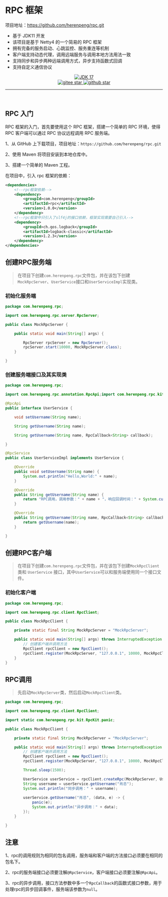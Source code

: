 # RPC 框架

项目地址：https://github.com/herenpeng/rpc.git

- 基于 JDK11 开发
- 该项目是基于 Netty4 的一个简易的 RPC 框架
- 拥有完备的服务启动、心跳监控、服务重连等机制
- 客户端支持动态代理，调用远端服务与调用本地方法用法一致
- 支持同步和异步两种远端调用方式，异步支持函数式回调
- 支持自定义通信协议

<p align="center">
	<a target="_blank" href="https://www.oracle.com/java/technologies/downloads/#java11">
		<img src="https://img.shields.io/badge/JDK-11-green.svg" alt="JDK 17" />
	</a>
	<br />
	<a target="_blank" href='https://gitee.com/herenpeng/rpc'>
		<img src='https://gitee.com/herenpeng/rpc/badge/star.svg' alt='gitee star'/>
	</a>
	<a target="_blank" href='https://github.com/herenpeng/rpc'>
		<img src="https://img.shields.io/github/stars/herenpeng/rpc.svg?logo=github" alt="github star"/>
	</a>
</p>
<hr/>

<br/>


## RPC 入门

RPC 框架的入门，首先要使用这个 RPC 框架，搭建一个简单的 RPC 环境，使得 RPC 客户端可以通过 RPC 协议远程调用 RPC 服务端。

1、从 GitHub 上下载项目，项目地址：`https://github.com/herenpeng/rpc.git`

2、使用 Maven 将项目安装到本地仓库中。

3、搭建一个简单的 Maven 工程。

在项目中，引入 rpc 框架的依赖：

```xml
<dependencies>
    <!--rpc框架依赖-->
    <dependency>
        <groupId>com.herenpeng</groupId>
        <artifactId>rpc</artifactId>
        <version>1.0.0</version>
    </dependency>
    <!--rpc框架中只引入了slf4j的接口依赖，框架实现需要自己引入-->
    <dependency>
        <groupId>ch.qos.logback</groupId>
        <artifactId>logback-classic</artifactId>
        <version>1.2.3</version>
    </dependency>
</dependencies>
```

## 创建RPC服务端

> 在项目下创建`com.herenpeng.rpc`文件包，并在该包下创建`MockRpcServer`、`UserService`接口和`UserServiceImpl`实现类。

### 初始化服务端

```java
package com.herenpeng.rpc;

import com.herenpeng.rpc.server.RpcServer;

public class MockRpcServer {

    public static void main(String[] args) {

        RpcServer rpcServer = new RpcServer();
        rpcServer.start(10000, MockRpcServer.class);
    }

}
```

### 创建服务端接口及其实现类

```java
package com.herenpeng.rpc;

import com.herenpeng.rpc.annotation.RpcApi;import com.herenpeng.rpc.kit.RpcCallback;

@RpcApi
public interface UserService {

    void setUsername(String name);

    String getUsername(String name);

    String getUsername(String name, RpcCallback<String> callback);

}
```

```java
@RpcService
public class UserServiceImpl implements UserService {

    @Override
    public void setUsername(String name) {
        System.out.println("Hello,World:" + name);
    }

    @Override
    public String getUsername(String name) {
        return "RPC调用，调用参数：" + name + "，响应回调时间：" + System.currentTimeMillis();
    }

    @Override
    public String getUsername(String name, RpcCallback<String> callback) {
        return getUsername(name);
    }

}
```

## 创建RPC客户端

> 在项目下创建`com.herenpeng.rpc`文件包，并在该包下创建`MockRpcClient`类和 `UserService` 接口，其中`UserService`可以和服务端使用同一个接口文件。

### 初始化客户端

```java
package com.herenpeng.rpc;

import com.herenpeng.rpc.client.RpcClient;

public class MockRpcClient {

    private static final String MockRpcServer = "MockRpcServer";

    public static void main(String[] args) throws InterruptedException {
        // 创建客户端并调用方法
        RpcClient rpcClient = new RpcClient();
        rpcClient.register(MockRpcServer, "127.0.0.1", 10000, MockRpcClient.class);
    }
}
```

## RPC调用

> 先启动`MockRpcServer`类，然后启动`MockRpcClient`类。

```java
package com.herenpeng.rpc;

import com.herenpeng.rpc.client.RpcClient;

import static com.herenpeng.rpc.kit.RpcKit.panic;

public class MockRpcClient {

    private static final String MockRpcServer = "MockRpcServer";

    public static void main(String[] args) throws InterruptedException {
        // 创建客户端并调用方法
        RpcClient rpcClient = new RpcClient();
        rpcClient.register(MockRpcServer, "127.0.0.1", 10000, MockRpcClient.class);

        Thread.sleep(1500);

        UserService userService = rpcClient.createRpc(MockRpcServer, UserService.class);
        String username = userService.getUsername("肖总");
        System.out.println("同步调用：" + username);
        
        userService.getUsername("肖总", (data, e) -> {
            panic(e);
            System.out.println("异步调用：" + data);
        });
    }

}
```

## 注意

1、rpc的调用规则为相同的包名调用，服务端和客户端的方法接口必须要在相同的包名下。

2、rpc的服务端接口必须要注解`@RpcService`，客户端接口必须要注解`@RpcApi`。

3、rpc的异步调用，接口方法参数中多一个`RpcCallback`的函数式接口参数，用于处理rpc的异步回调事件，服务端该参数为`null`。
